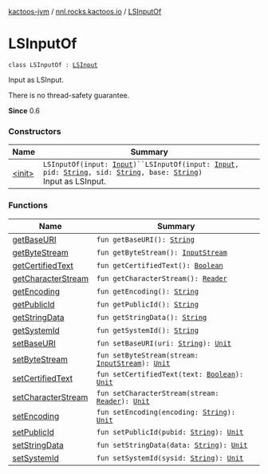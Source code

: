 [kactoos-jvm](../../index.md) / [nnl.rocks.kactoos.io](../index.md) / [LSInputOf](./index.md)

# LSInputOf

`class LSInputOf : `[`LSInput`](http://docs.oracle.com/javase/8/docs/api/org/w3c/dom/ls/LSInput.html)

Input as LSInput.

There is no thread-safety guarantee.

**Since**
0.6

### Constructors

| Name | Summary |
|---|---|
| [&lt;init&gt;](-init-.md) | `LSInputOf(input: `[`Input`](../../nnl.rocks.kactoos/-input/index.md)`)``LSInputOf(input: `[`Input`](../../nnl.rocks.kactoos/-input/index.md)`, pid: `[`String`](https://kotlinlang.org/api/latest/jvm/stdlib/kotlin/-string/index.html)`, sid: `[`String`](https://kotlinlang.org/api/latest/jvm/stdlib/kotlin/-string/index.html)`, base: `[`String`](https://kotlinlang.org/api/latest/jvm/stdlib/kotlin/-string/index.html)`)`<br>Input as LSInput. |

### Functions

| Name | Summary |
|---|---|
| [getBaseURI](get-base-u-r-i.md) | `fun getBaseURI(): `[`String`](https://kotlinlang.org/api/latest/jvm/stdlib/kotlin/-string/index.html) |
| [getByteStream](get-byte-stream.md) | `fun getByteStream(): `[`InputStream`](http://docs.oracle.com/javase/8/docs/api/java/io/InputStream.html) |
| [getCertifiedText](get-certified-text.md) | `fun getCertifiedText(): `[`Boolean`](https://kotlinlang.org/api/latest/jvm/stdlib/kotlin/-boolean/index.html) |
| [getCharacterStream](get-character-stream.md) | `fun getCharacterStream(): `[`Reader`](http://docs.oracle.com/javase/8/docs/api/java/io/Reader.html) |
| [getEncoding](get-encoding.md) | `fun getEncoding(): `[`String`](https://kotlinlang.org/api/latest/jvm/stdlib/kotlin/-string/index.html) |
| [getPublicId](get-public-id.md) | `fun getPublicId(): `[`String`](https://kotlinlang.org/api/latest/jvm/stdlib/kotlin/-string/index.html) |
| [getStringData](get-string-data.md) | `fun getStringData(): `[`String`](https://kotlinlang.org/api/latest/jvm/stdlib/kotlin/-string/index.html) |
| [getSystemId](get-system-id.md) | `fun getSystemId(): `[`String`](https://kotlinlang.org/api/latest/jvm/stdlib/kotlin/-string/index.html) |
| [setBaseURI](set-base-u-r-i.md) | `fun setBaseURI(uri: `[`String`](https://kotlinlang.org/api/latest/jvm/stdlib/kotlin/-string/index.html)`): `[`Unit`](https://kotlinlang.org/api/latest/jvm/stdlib/kotlin/-unit/index.html) |
| [setByteStream](set-byte-stream.md) | `fun setByteStream(stream: `[`InputStream`](http://docs.oracle.com/javase/8/docs/api/java/io/InputStream.html)`): `[`Unit`](https://kotlinlang.org/api/latest/jvm/stdlib/kotlin/-unit/index.html) |
| [setCertifiedText](set-certified-text.md) | `fun setCertifiedText(text: `[`Boolean`](https://kotlinlang.org/api/latest/jvm/stdlib/kotlin/-boolean/index.html)`): `[`Unit`](https://kotlinlang.org/api/latest/jvm/stdlib/kotlin/-unit/index.html) |
| [setCharacterStream](set-character-stream.md) | `fun setCharacterStream(stream: `[`Reader`](http://docs.oracle.com/javase/8/docs/api/java/io/Reader.html)`): `[`Unit`](https://kotlinlang.org/api/latest/jvm/stdlib/kotlin/-unit/index.html) |
| [setEncoding](set-encoding.md) | `fun setEncoding(encoding: `[`String`](https://kotlinlang.org/api/latest/jvm/stdlib/kotlin/-string/index.html)`): `[`Unit`](https://kotlinlang.org/api/latest/jvm/stdlib/kotlin/-unit/index.html) |
| [setPublicId](set-public-id.md) | `fun setPublicId(pubid: `[`String`](https://kotlinlang.org/api/latest/jvm/stdlib/kotlin/-string/index.html)`): `[`Unit`](https://kotlinlang.org/api/latest/jvm/stdlib/kotlin/-unit/index.html) |
| [setStringData](set-string-data.md) | `fun setStringData(data: `[`String`](https://kotlinlang.org/api/latest/jvm/stdlib/kotlin/-string/index.html)`): `[`Unit`](https://kotlinlang.org/api/latest/jvm/stdlib/kotlin/-unit/index.html) |
| [setSystemId](set-system-id.md) | `fun setSystemId(sysid: `[`String`](https://kotlinlang.org/api/latest/jvm/stdlib/kotlin/-string/index.html)`): `[`Unit`](https://kotlinlang.org/api/latest/jvm/stdlib/kotlin/-unit/index.html) |
